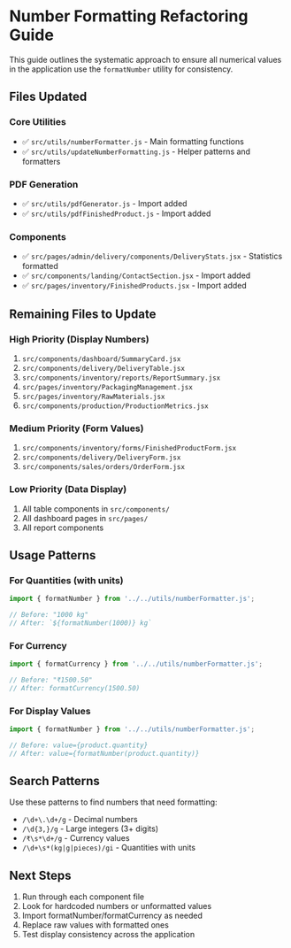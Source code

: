 
# Number Formatting Refactoring Guide

This guide outlines the systematic approach to ensure all numerical values in the application use the `formatNumber` utility for consistency.

## Files Updated

### Core Utilities
- ✅ `src/utils/numberFormatter.js` - Main formatting functions
- ✅ `src/utils/updateNumberFormatting.js` - Helper patterns and formatters

### PDF Generation
- ✅ `src/utils/pdfGenerator.js` - Import added
- ✅ `src/utils/pdfFinishedProduct.js` - Import added

### Components
- ✅ `src/pages/admin/delivery/components/DeliveryStats.jsx` - Statistics formatted
- ✅ `src/components/landing/ContactSection.jsx` - Import added
- ✅ `src/pages/inventory/FinishedProducts.jsx` - Import added

## Remaining Files to Update

### High Priority (Display Numbers)
1. `src/components/dashboard/SummaryCard.jsx`
2. `src/components/delivery/DeliveryTable.jsx`
3. `src/components/inventory/reports/ReportSummary.jsx`
4. `src/pages/inventory/PackagingManagement.jsx`
5. `src/pages/inventory/RawMaterials.jsx`
6. `src/components/production/ProductionMetrics.jsx`

### Medium Priority (Form Values)
1. `src/components/inventory/forms/FinishedProductForm.jsx`
2. `src/components/delivery/DeliveryForm.jsx`
3. `src/components/sales/orders/OrderForm.jsx`

### Low Priority (Data Display)
1. All table components in `src/components/`
2. All dashboard pages in `src/pages/`
3. All report components

## Usage Patterns

### For Quantities (with units)
```javascript
import { formatNumber } from '../../utils/numberFormatter.js';

// Before: "1000 kg"
// After: `${formatNumber(1000)} kg`
```

### For Currency
```javascript
import { formatCurrency } from '../../utils/numberFormatter.js';

// Before: "₹1500.50"
// After: formatCurrency(1500.50)
```

### For Display Values
```javascript
import { formatNumber } from '../../utils/numberFormatter.js';

// Before: value={product.quantity}
// After: value={formatNumber(product.quantity)}
```

## Search Patterns

Use these patterns to find numbers that need formatting:
- `/\d+\.\d+/g` - Decimal numbers
- `/\d{3,}/g` - Large integers (3+ digits)
- `/₹\s*\d+/g` - Currency values
- `/\d+\s*(kg|g|pieces)/gi` - Quantities with units

## Next Steps

1. Run through each component file
2. Look for hardcoded numbers or unformatted values
3. Import formatNumber/formatCurrency as needed
4. Replace raw values with formatted ones
5. Test display consistency across the application
